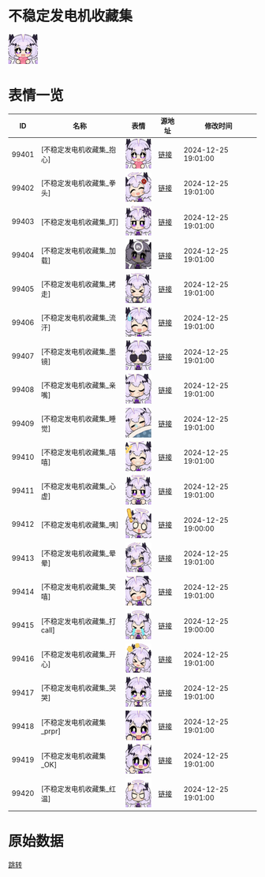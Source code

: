 # 不稳定发电机收藏集

<img src="./cover.png" height="60" alt="cover" />

# 表情一览

|ID|名称|表情|源地址|修改时间|
|----|----|----|----|----|
|99401|[不稳定发电机收藏集_抱心]|<img src="./pic/099401_%5B不稳定发电机收藏集_抱心%5D.png" height="60" alt="抱心"/>|[链接](https://i0.hdslb.com/bfs/garb/e11b94c3729c3a2efda05b72be322945d859daf0.png)|2024-12-25 19:01:00|
|99402|[不稳定发电机收藏集_拳头]|<img src="./pic/099402_%5B不稳定发电机收藏集_拳头%5D.png" height="60" alt="拳头"/>|[链接](https://i0.hdslb.com/bfs/garb/9280e741e48c79c34e46b98d902a1d5c91e94416.png)|2024-12-25 19:01:00|
|99403|[不稳定发电机收藏集_盯]|<img src="./pic/099403_%5B不稳定发电机收藏集_盯%5D.png" height="60" alt="盯"/>|[链接](https://i0.hdslb.com/bfs/garb/7242c98d3ac54708a47ac38d3e28c17ce5bae528.png)|2024-12-25 19:01:00|
|99404|[不稳定发电机收藏集_加载]|<img src="./pic/099404_%5B不稳定发电机收藏集_加载%5D.png" height="60" alt="加载"/>|[链接](https://i0.hdslb.com/bfs/garb/9e15a142cd53b10e664a422994141ec5e91a3d99.png)|2024-12-25 19:01:00|
|99405|[不稳定发电机收藏集_拷走]|<img src="./pic/099405_%5B不稳定发电机收藏集_拷走%5D.png" height="60" alt="拷走"/>|[链接](https://i0.hdslb.com/bfs/garb/f1a2e325ceb58e1834d827904f8fb3e19d764bd9.png)|2024-12-25 19:01:00|
|99406|[不稳定发电机收藏集_流汗]|<img src="./pic/099406_%5B不稳定发电机收藏集_流汗%5D.png" height="60" alt="流汗"/>|[链接](https://i0.hdslb.com/bfs/garb/6626d786fb404c9b272c978b25efd0912872fb04.png)|2024-12-25 19:01:00|
|99407|[不稳定发电机收藏集_墨镜]|<img src="./pic/099407_%5B不稳定发电机收藏集_墨镜%5D.png" height="60" alt="墨镜"/>|[链接](https://i0.hdslb.com/bfs/garb/809e59356e75a0dc47d529a12b63dc788a10692d.png)|2024-12-25 19:01:00|
|99408|[不稳定发电机收藏集_亲嘴]|<img src="./pic/099408_%5B不稳定发电机收藏集_亲嘴%5D.png" height="60" alt="亲嘴"/>|[链接](https://i0.hdslb.com/bfs/garb/a9f36045b4e11eeb4ff1d42d4226ea1bffe0081b.png)|2024-12-25 19:01:00|
|99409|[不稳定发电机收藏集_睡觉]|<img src="./pic/099409_%5B不稳定发电机收藏集_睡觉%5D.png" height="60" alt="睡觉"/>|[链接](https://i0.hdslb.com/bfs/garb/4c4f4b847f4c28d546425c23732ba33b441c66ef.png)|2024-12-25 19:01:00|
|99410|[不稳定发电机收藏集_嘻嘻]|<img src="./pic/099410_%5B不稳定发电机收藏集_嘻嘻%5D.png" height="60" alt="嘻嘻"/>|[链接](https://i0.hdslb.com/bfs/garb/9d7d52ad4ddb3b3cec630597839b70f2d48ca29b.png)|2024-12-25 19:01:00|
|99411|[不稳定发电机收藏集_心虚]|<img src="./pic/099411_%5B不稳定发电机收藏集_心虚%5D.png" height="60" alt="心虚"/>|[链接](https://i0.hdslb.com/bfs/garb/fd50b22179b10fa98c6a4028a3fb55f960f4b29c.png)|2024-12-25 19:01:00|
|99412|[不稳定发电机收藏集_咦]|<img src="./pic/099412_%5B不稳定发电机收藏集_咦%5D.png" height="60" alt="咦"/>|[链接](https://i0.hdslb.com/bfs/garb/4e845b882ce69a4b9d8540b20a9e4fe06d38c542.png)|2024-12-25 19:00:00|
|99413|[不稳定发电机收藏集_晕晕]|<img src="./pic/099413_%5B不稳定发电机收藏集_晕晕%5D.png" height="60" alt="晕晕"/>|[链接](https://i0.hdslb.com/bfs/garb/e0acf4c098f9362adbae5dd9434e0e2793421ad5.png)|2024-12-25 19:01:00|
|99414|[不稳定发电机收藏集_笑嘻]|<img src="./pic/099414_%5B不稳定发电机收藏集_笑嘻%5D.png" height="60" alt="笑嘻"/>|[链接](https://i0.hdslb.com/bfs/garb/9e75985a4c521aad2eb2f85de5b8a8bb0c80f43f.png)|2024-12-25 19:01:00|
|99415|[不稳定发电机收藏集_打call]|<img src="./pic/099415_%5B不稳定发电机收藏集_打call%5D.png" height="60" alt="打call"/>|[链接](https://i0.hdslb.com/bfs/garb/0afef89444d33c6600f73e76c9c36453ba9d54ac.png)|2024-12-25 19:00:00|
|99416|[不稳定发电机收藏集_开心]|<img src="./pic/099416_%5B不稳定发电机收藏集_开心%5D.png" height="60" alt="开心"/>|[链接](https://i0.hdslb.com/bfs/garb/57aa49f0b43158df134a7365ae117975a9b37625.png)|2024-12-25 19:01:00|
|99417|[不稳定发电机收藏集_哭哭]|<img src="./pic/099417_%5B不稳定发电机收藏集_哭哭%5D.png" height="60" alt="哭哭"/>|[链接](https://i0.hdslb.com/bfs/garb/7d869bcd7e39af4a38a89b2dbe0b88c455c79ff7.png)|2024-12-25 19:01:00|
|99418|[不稳定发电机收藏集_prpr]|<img src="./pic/099418_%5B不稳定发电机收藏集_prpr%5D.png" height="60" alt="prpr"/>|[链接](https://i0.hdslb.com/bfs/garb/699ca85094eb43f32749a8cbcead55ee98d776a8.png)|2024-12-25 19:01:00|
|99419|[不稳定发电机收藏集_OK]|<img src="./pic/099419_%5B不稳定发电机收藏集_OK%5D.png" height="60" alt="OK"/>|[链接](https://i0.hdslb.com/bfs/garb/4534c0a4629e875e6df5eedc3a4527078aeaad7b.png)|2024-12-25 19:01:00|
|99420|[不稳定发电机收藏集_红温]|<img src="./pic/099420_%5B不稳定发电机收藏集_红温%5D.png" height="60" alt="红温"/>|[链接](https://i0.hdslb.com/bfs/garb/29a4257e8605f91022d4872e2707469e60881f2b.png)|2024-12-25 19:01:00|

# 原始数据

[跳转](./raw.json)

